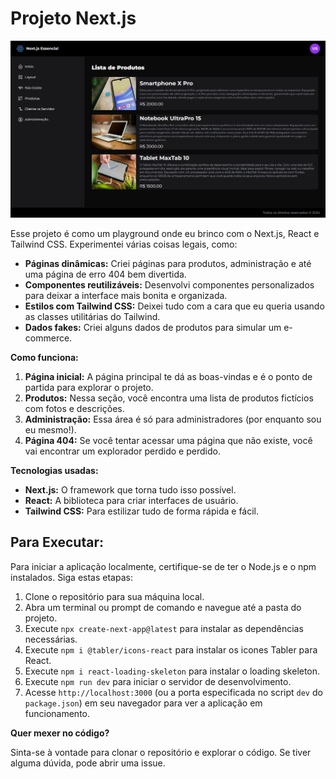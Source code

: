# **Projeto Next.js**

<img src="src/imagem/Projeto.png">


Esse projeto é como um playground onde eu brinco com o Next.js, React e Tailwind CSS. Experimentei várias coisas legais, como:

* **Páginas dinâmicas:** Criei páginas para produtos, administração e até uma página de erro 404 bem divertida.
* **Componentes reutilizáveis:** Desenvolvi componentes personalizados para deixar a interface mais bonita e organizada.
* **Estilos com Tailwind CSS:** Deixei tudo com a cara que eu queria usando as classes utilitárias do Tailwind.
* **Dados fakes:** Criei alguns dados de produtos para simular um e-commerce.

**Como funciona:**

1. **Página inicial:** A página principal te dá as boas-vindas e é o ponto de partida para explorar o projeto.
2. **Produtos:** Nessa seção, você encontra uma lista de produtos fictícios com fotos e descrições.
3. **Administração:** Essa área é só para administradores (por enquanto sou eu mesmo!).
4. **Página 404:** Se você tentar acessar uma página que não existe, você vai encontrar um explorador perdido e perdido. 

**Tecnologias usadas:**

* **Next.js:** O framework que torna tudo isso possível.
* **React:** A biblioteca para criar interfaces de usuário.
* **Tailwind CSS:** Para estilizar tudo de forma rápida e fácil.

## **Para Executar:**

Para iniciar a aplicação localmente, certifique-se de ter o Node.js e o npm instalados. Siga estas etapas:

1. Clone o repositório para sua máquina local.
2. Abra um terminal ou prompt de comando e navegue até a pasta do projeto.
3. Execute `npx create-next-app@latest` para instalar as dependências necessárias.
4. Execute `npm i @tabler/icons-react` para instalar os icones Tabler para React.
5. Execute `npm i react-loading-skeleton` para instalar o loading skeleton.
6. Execute `npm run dev` para iniciar o servidor de desenvolvimento.
7. Acesse `http://localhost:3000` (ou a porta especificada no script `dev` do `package.json`) em seu navegador para ver a aplicação em funcionamento.

**Quer mexer no código?**

Sinta-se à vontade para clonar o repositório e explorar o código. Se tiver alguma dúvida, pode abrir uma issue. 
